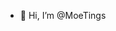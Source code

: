 - 👋 Hi, I’m @MoeTings

<!---
MoeTings/MoeTings is a ✨ special ✨ repository because its `README.md` (this file) appears on your GitHub profile.
You can click the Preview link to take a look at your changes.
--->
